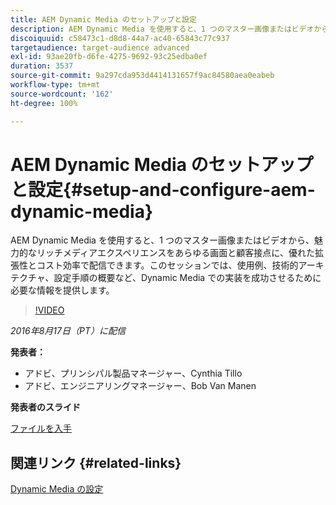```yaml
---
title: AEM Dynamic Media のセットアップと設定
description: AEM Dynamic Media を使用すると、1 つのマスター画像またはビデオから、魅力的なリッチメディアエクスペリエンスをあらゆる画面と顧客接点に、優れた拡張性とコスト効率で配信できます。このセッションでは、使用例、技術的アーキテクチャ、設定手順の概要など、Dynamic Media での実装を成功させるために必要な情報を提供します。
discoiquuid: c58473c1-d8d8-44a7-ac40-65843c77c937
targetaudience: target-audience advanced
exl-id: 93ae20fb-d6fe-4275-9692-93c25edba0ef
duration: 3537
source-git-commit: 9a297cda953d4414131657f9ac84580aea0eabeb
workflow-type: tm+mt
source-wordcount: '162'
ht-degree: 100%

---
```


# AEM Dynamic Media のセットアップと設定{#setup-and-configure-aem-dynamic-media}

AEM Dynamic Media を使用すると、1 つのマスター画像またはビデオから、魅力的なリッチメディアエクスペリエンスをあらゆる画面と顧客接点に、優れた拡張性とコスト効率で配信できます。このセッションでは、使用例、技術的アーキテクチャ、設定手順の概要など、Dynamic Media での実装を成功させるために必要な情報を提供します。

>[!VIDEO](https://video.tv.adobe.com/v/19297/?quality=9)

*2016年8月17日（PT）に配信*

**発表者：**

* アドビ、プリンシパル製品マネージャー、Cynthia Tillo
* アドビ、エンジニアリングマネージャー、Bob Van Manen

**発表者のスライド**

[ファイルを入手](assets/aemgems-081716-dynamic-media-configuration.pdf)

## 関連リンク {#related-links}

[Dynamic Media の設定](https://docs.adobe.com/docs/ja/aem/6-2/administer/content/dynamic-media/config-dynamic.html)

<!--
[Get back to the Overview](https://helpx.adobe.com/experience-manager/kt/eseminars/gems/aem-index.html)
-->
